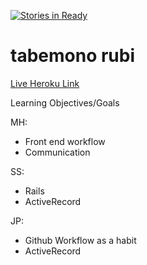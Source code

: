 [![Stories in Ready](https://badge.waffle.io/jphoenix86/the_pivot.png?label=ready&title=Ready)](https://waffle.io/jphoenix86/the_pivot)
# tabemono rubi

[Live Heroku Link](https://githired.herokuapp.com/)

Learning Objectives/Goals

MH: 
* Front end workflow
* Communication

SS:
* Rails
* ActiveRecord

JP:
* Github Workflow as a habit
* ActiveRecord
